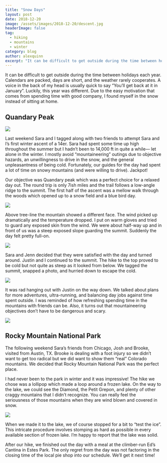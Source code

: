 ```yaml
---
title: "Snow Days"
layout: post
date: 2018-12-20
image: /assets/images/2018-12-20/descent.jpg
headerImage: false
tag:
  - hiking
  - mountains
  - winter
category: blog
author: alexquinn
excerpt: "It can be difficult to get outside during the time between holidays each year. Calendars are packed,  days are short, and the weather rarely cooperates."
---
```


It can be difficult to get outside during the time between holidays each year. Calendars are packed,  days are short, and the weather rarely cooperates. A voice in the back of my head is usually quick to say “You’ll get back at it in January”. Luckily, this year was different. Due to the easy motivation that comes from spending time with good company, I found myself in the snow instead of sitting at home.

## Quandary Peak

<img class="image" src="{{ site.url }}/assets/images/2018-12-20/above_treeline.jpg">

Last weekend Sara and I tagged along with two friends to attempt Sara and I’s first winter ascent of a 14er. Sara had spent some time up high throughout the summer but I hadn’t been to 14,000 ft in quite a while— let alone in the winter. I mostly avoid “mountaineering” outings due to objective hazards, an unwillingness to drive in the snow, and the general unpleasantness of being cold. Fortunately, our guides for the day had spent a lot of time on snowy mountains (and were willing to drive). Jackpot!

Our objective was Quandary peak which was a perfect choice for a relaxed day out. The round trip is only 7ish miles and the trail follows a low-angle ridge to the summit. The first half of the ascent was a mellow walk through the woods which opened up to a snow field and a blue bird day.

<img class="image" src="{{ site.url }}/assets/images/2018-12-20/sara_walking.jpg">

Above tree-line the mountain showed a different face. The wind picked up dramatically and the temperature dropped. I put on warm gloves and tried to guard any exposed skin from the wind. We were about half-way up and in front of us was a steep exposed slope guarding the summit. Suddenly the day felt pretty full-on.

<img class="image" src="{{ site.url }}/assets/images/2018-12-20/saddle.jpg">

Sara and Jenn decided that they were satisfied with the day and turned around. Justin and I continued to the summit. The hike to the top proved to be cold but not quite as steep as it looked from below. We tagged the summit, snapped a photo, and hurried down to escape the cold.

<img class="image" src="{{ site.url }}/assets/images/2018-12-20/summit.jpg">

It was rad hanging out with Justin on the way down. We talked about plans for more adventures, ultra-running, and balancing day jobs against time spent outside. I was reminded of how refreshing spending time in the mountains with friends can be. Also, it turns out that mountaineering objectives don’t have to be dangerous and scary.

<img class="image" src="{{ site.url }}/assets/images/2018-12-20/descent.jpg">

## Rocky Mountain National Park

The following weekend Sara’s friends from Chicago, Josh and Brooke, visited from Austin, TX. Brooke is dealing with a foot injury so we didn’t want to get too radical but we did want to show them “real” Colorado mountains. We decided that Rocky Mountain National Park was the perfect place.

I had never been to the park in winter and it was impressive! The hike we chose was a lollipop which made a loop around a frozen lake. On the way to the lake, we could see the Diamond, the Petit Grepon, and plenty of other craggy mountains that I didn’t recognize. You can really feel the seriousness of those mountains when they are wind blown and covered in snow.

<img class="image" src="{{ site.url }}/assets/images/2018-12-20/frozen_lake.jpg">

When we made it to the lake, we of course stopped for a bit to “test the ice”. This intricate procedure involves stomping as hard as possible in every available section of frozen lake. I’m happy to report that the lake was solid.

After our hike, we finished out the day with a meal at the climber-run Ed’s Cantina in Estes Park. The only regret from the day was not factoring in the closing time of the local pie shop into our schedule. We’ll get it next time!
